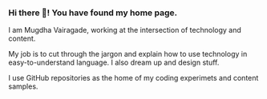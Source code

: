 ### Hi there 👋! You have found my home page.
I am Mugdha Vairagade, working at the intersection of technology and content.

My job is to cut through the jargon and explain how to use technology in easy-to-understand language. I also dream up and design stuff.

I use GitHub repositories as the home of my coding experimets and content samples.



<!--
**mugdhav/mugdhav** is a ✨ _special_ ✨ repository because its `README.md` (this file) appears on your GitHub profile.

You can find some of the stuff I wrote online:

Here are some ideas to get you started:

- 🔭 I’m currently working on ...
- 🌱 I’m currently learning ...
- 👯 I’m looking to collaborate on ...
- 🤔 I’m looking for help with ...
- 💬 Ask me about ...
- 📫 How to reach me: ...
- 😄 Pronouns: ...
- ⚡ Fun fact: ...
-->
